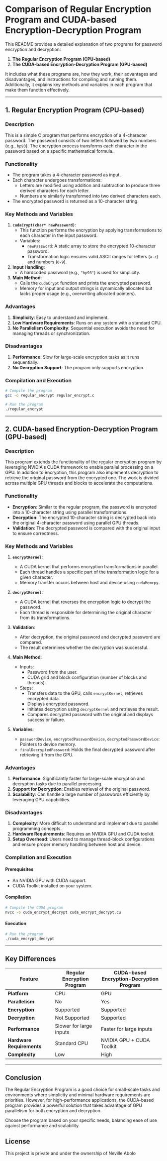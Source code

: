 # Comparison of Regular Encryption Program and CUDA-based Encryption-Decryption Program

This README provides a detailed explanation of two programs for password encryption and decryption:
1. **The Regular Encryption Program (CPU-based)**
2. **The CUDA-based Encryption-Decryption Program (GPU-based)**

It includes what these programs are, how they work, their advantages and disadvantages, and instructions for compiling and running them. Additionally, it explains key methods and variables in each program that make them function effectively.

---

## 1. Regular Encryption Program (CPU-based)

### Description
This is a simple C program that performs encryption of a 4-character password. The password consists of two letters followed by two numbers (e.g., `hp93`). The encryption process transforms each character in the password based on a specific mathematical formula.

### Functionality
- The program takes a 4-character password as input.
- Each character undergoes transformations:
  - Letters are modified using addition and subtraction to produce three derived characters for each letter.
  - Numbers are similarly transformed into two derived characters each.
- The encrypted password is returned as a 10-character string.

### Key Methods and Variables
1. **`cudaCrypt(char* rawPassword)`**:
   - This function performs the encryption by applying transformations to each character in the input password.
   - Variables:
     - `newPassword`: A static array to store the encrypted 10-character password.
     - Transformation logic ensures valid ASCII ranges for letters (`a-z`) and numbers (`0-9`).
2. **Input Handling**:
   - A hardcoded password (e.g., `"hp93"`) is used for simplicity.
3. **Main Method**:
   - Calls the `cudaCrypt` function and prints the encrypted password.
   - Memory for input and output strings is dynamically allocated but lacks proper usage (e.g., overwriting allocated pointers).

### Advantages
1. **Simplicity**: Easy to understand and implement.
2. **Low Hardware Requirements**: Runs on any system with a standard CPU.
3. **No Parallelism Complexity**: Sequential execution avoids the need for managing threads or synchronization.

### Disadvantages
1. **Performance**: Slow for large-scale encryption tasks as it runs sequentially.
2. **No Decryption Support**: The program only supports encryption.

### Compilation and Execution
```bash
# Compile the program
gcc -o regular_encrypt regular_encrypt.c

# Run the program
./regular_encrypt
```

---

## 2. CUDA-based Encryption-Decryption Program (GPU-based)

### Description
This program extends the functionality of the regular encryption program by leveraging NVIDIA's CUDA framework to enable parallel processing on a GPU. In addition to encryption, this program also implements decryption to retrieve the original password from the encrypted one. The work is divided across multiple GPU threads and blocks to accelerate the computations.

### Functionality
- **Encryption**: Similar to the regular program, the password is encrypted into a 10-character string using parallel transformations.
- **Decryption**: The encrypted 10-character string is decrypted back into the original 4-character password using parallel GPU threads.
- **Validation**: The decrypted password is compared with the original input to ensure correctness.

### Key Methods and Variables
1. **`encryptKernel`**:
   - A CUDA kernel that performs encryption transformations in parallel.
   - Each thread handles a specific part of the transformation logic for a given character.
   - Memory transfer occurs between host and device using `cudaMemcpy`.

2. **`decryptKernel`**:
   - A CUDA kernel that reverses the encryption logic to decrypt the password.
   - Each thread is responsible for determining the original character from its transformations.

3. **Validation**:
   - After decryption, the original password and decrypted password are compared.
   - The result determines whether the decryption was successful.

4. **Main Method**:
   - Inputs:
     - Password from the user.
     - CUDA grid and block configuration (number of blocks and threads).
   - Steps:
     - Transfers data to the GPU, calls `encryptKernel`, retrieves encrypted data.
     - Displays encrypted password.
     - Initiates decryption using `decryptKernel` and retrieves the result.
     - Compares decrypted password with the original and displays success or failure.

5. **Variables**:
   - `passwordDevice`, `encryptedPasswordDevice`, `decryptedPasswordDevice`: Pointers to device memory.
   - `finalDecryptedPassword`: Holds the final decrypted password after retrieving it from the GPU.

### Advantages
1. **Performance**: Significantly faster for large-scale encryption and decryption tasks due to parallel processing.
2. **Support for Decryption**: Enables retrieval of the original password.
3. **Scalability**: Can handle a large number of passwords efficiently by leveraging GPU capabilities.

### Disadvantages
1. **Complexity**: More difficult to understand and implement due to parallel programming concepts.
2. **Hardware Requirements**: Requires an NVIDIA GPU and CUDA toolkit.
3. **Setup Overhead**: Users need to manage thread-block configurations and ensure proper memory handling between host and device.

### Compilation and Execution
#### Prerequisites
- An NVIDIA GPU with CUDA support.
- CUDA Toolkit installed on your system.

#### Compilation
```bash
# Compile the CUDA program
nvcc -o cuda_encrypt_decrypt cuda_encrypt_decrypt.cu
```

#### Execution
```bash
# Run the program
./cuda_encrypt_decrypt
```

---

## Key Differences
| Feature                     | Regular Encryption Program            | CUDA-based Encryption-Decryption Program |
|-----------------------------|----------------------------------------|-------------------------------------------|
| **Platform**                | CPU                                   | GPU                                       |
| **Parallelism**             | No                                    | Yes                                       |
| **Encryption**              | Supported                             | Supported                                 |
| **Decryption**              | Not Supported                         | Supported                                 |
| **Performance**             | Slower for large inputs               | Faster for large inputs                   |
| **Hardware Requirements**   | Standard CPU                          | NVIDIA GPU + CUDA Toolkit                 |
| **Complexity**              | Low                                   | High                                      |

---

## Conclusion
The Regular Encryption Program is a good choice for small-scale tasks and environments where simplicity and minimal hardware requirements are priorities. However, for high-performance applications, the CUDA-based program provides a powerful solution that takes advantage of GPU parallelism for both encryption and decryption.

Choose the program based on your specific needs, balancing ease of use against performance and scalability.

## License
This project is private and under the ownership of Neville Abolo

